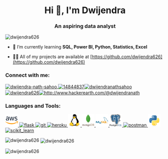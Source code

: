 <h1 align="center">Hi 👋, I'm Dwijendra</h1>
<h3 align="center">An aspiring data analyst</h3>

<p align="left"> <img src="https://komarev.com/ghpvc/?username=dwijendra626&label=Profile%20views&color=0e75b6&style=plastic" alt="dwijendra626" /> </p>

- 🌱 I’m currently learning **SQL, Power BI, Python, Statistics, Excel**

- 👨‍💻 All of my projects are available at [https://github.com/dwijendra626](https://github.com/dwijendra626)

<h3 align="left">Connect with me:</h3>
<p align="left">
<a href="https://linkedin.com/in/dwijendra-nath-sahoo" target="blank">
  <img align="center" src="https://cdn.jsdelivr.net/npm/simple-icons@3.0.1/icons/linkedin.svg" alt="dwijendra-nath-sahoo" height="30" width="40" />
</a><a href="https://stackoverflow.com/users/14844837" target="blank"><img align="center" src="https://cdn.jsdelivr.net/npm/simple-icons@3.0.1/icons/stackoverflow.svg" alt="14844837" height="30" width="40" /></a><a href="https://kaggle.com/dwijendranathsahoo" target="blank"><img align="center" src="https://cdn.jsdelivr.net/npm/simple-icons@3.0.1/icons/kaggle.svg" alt="dwijendranathsahoo" height="30" width="40" /></a><a href="https://www.hackerrank.com/dwijendra626" target="blank"><img align="center" src="https://cdn.jsdelivr.net/npm/simple-icons@3.0.1/icons/hackerrank.svg" alt="dwijendra626" height="30" width="40" /></a><a href="https://www.hackerearth.com/http://www.hackerearth.com/@dwijendranath" target="blank"><img align="center" src="https://cdn.jsdelivr.net/npm/simple-icons@3.0.1/icons/hackerearth.svg" alt="http://www.hackerearth.com/@dwijendranath" height="30" width="40" /></a>
</p>



<h3 align="left">Languages and Tools:</h3>
<p align="left"> <a href="https://aws.amazon.com" target="_blank"> <img src="https://raw.githubusercontent.com/devicons/devicon/master/icons/amazonwebservices/amazonwebservices-original-wordmark.svg" alt="aws" width="40" height="40"/> </a> <a href="https://flask.palletsprojects.com/" target="_blank"> <img src="https://www.vectorlogo.zone/logos/pocoo_flask/pocoo_flask-icon.svg" alt="flask" width="40" height="40"/> </a> <a href="https://git-scm.com/" target="_blank"> <img src="https://www.vectorlogo.zone/logos/git-scm/git-scm-icon.svg" alt="git" width="40" height="40"/> </a> <a href="https://heroku.com" target="_blank"> <img src="https://www.vectorlogo.zone/logos/heroku/heroku-icon.svg" alt="heroku" width="40" height="40"/> </a> <a href="https://www.linux.org/" target="_blank"> <img src="https://raw.githubusercontent.com/devicons/devicon/master/icons/linux/linux-original.svg" alt="linux" width="40" height="40"/> </a> <a href="https://www.mongodb.com/" target="_blank"> <img src="https://raw.githubusercontent.com/devicons/devicon/master/icons/mongodb/mongodb-original-wordmark.svg" alt="mongodb" width="40" height="40"/> </a> <a href="https://www.mysql.com/" target="_blank"> <img src="https://raw.githubusercontent.com/devicons/devicon/master/icons/mysql/mysql-original-wordmark.svg" alt="mysql" width="40" height="40"/> </a> <a href="https://www.postgresql.org" target="_blank"> <img src="https://raw.githubusercontent.com/devicons/devicon/master/icons/postgresql/postgresql-original-wordmark.svg" alt="postgresql" width="40" height="40"/> </a> <a href="https://postman.com" target="_blank"> <img src="https://www.vectorlogo.zone/logos/getpostman/getpostman-icon.svg" alt="postman" width="40" height="40"/> </a> <a href="https://www.python.org" target="_blank"> <img src="https://raw.githubusercontent.com/devicons/devicon/master/icons/python/python-original.svg" alt="python" width="40" height="40"/> </a> <a href="https://scikit-learn.org/" target="_blank"> <img src="https://upload.wikimedia.org/wikipedia/commons/0/05/Scikit_learn_logo_small.svg" alt="scikit_learn" width="40" height="40"/> </a> </p>

<p><img align="left" src="https://github-readme-stats.vercel.app/api/top-langs?username=dwijendra626&show_icons=true&locale=en&layout=compact" alt="dwijendra626" /></p>

<p>&nbsp;<img align="center" src="https://github-readme-stats.vercel.app/api?username=dwijendra626&show_icons=true&locale=en" alt="dwijendra626" /></p>

<p><img align="center" src="https://github-readme-streak-stats.herokuapp.com/?user=dwijendra626&" alt="dwijendra626" /></p>
